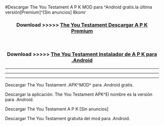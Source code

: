 #Descargar The You Testament  A P K MOD para ^Android gratis.la última versión[Premium]^[Sin anuncios] 8komr



<div align="center">
<h3>Download >>>>> <a href="https://es-web.web.app/?es= The You Testament ">The You Testament  Descargar A P K Premium</a></h3><br>

<h3>Download >>>>> <a href="https://es-web.web.app/?es= The You Testament ">The You Testament  Instalador de A P K para .Android</a></h3>
</div>


----------------------------------------------------------

----------------------------------------------------------

----------------------------------------------------------

Descargar The You Testament  .APK^MOD^ para .Android gratis.

Descargar la aplicación. The You Testament  APK^El nombre es la versión para .Android.

Descargar The You Testament  A P K [Sin anuncios]

Descargar The You Testament  gratuita del mod para .Android.